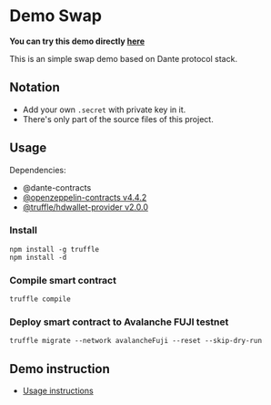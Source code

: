 # Demo Swap

**You can try this demo directly [here](https://demo-swap-theta.vercel.app/)**

This is an simple swap demo based on Dante protocol stack.

## Notation
* Add your own `.secret` with private key in it.
* There's only part of the source files of this project.

## Usage

Dependencies:
* @dante-contracts
* [@openzeppelin-contracts v4.4.2](https://github.com/OpenZeppelin/openzeppelin-contracts)
* [@truffle/hdwallet-provider v2.0.0](https://www.npmjs.com/package/@truffle/hdwallet-provider)

### Install
```
npm install -g truffle
npm install -d
```

### Compile smart contract
```
truffle compile
```

### Deploy smart contract to Avalanche FUJI testnet
```
truffle migrate --network avalancheFuji --reset --skip-dry-run
```


## Demo instruction

* [Usage instructions](./tutorial.md)
